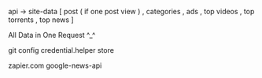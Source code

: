 api -> site-data 
[ post ( if one post view ) , categories , ads , top videos , top torrents , top news ]

All Data in One Request ^_^

git config credential.helper store

zapier.com
google-news-api
